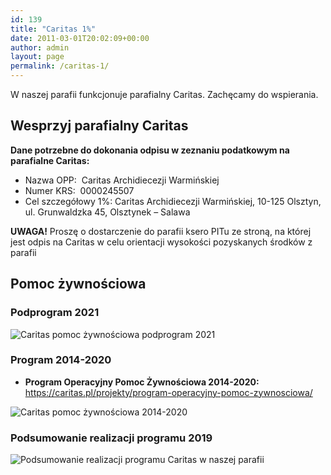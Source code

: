 ```yaml
---
id: 139
title: "Caritas 1%"
date: 2011-03-01T20:02:09+00:00
author: admin
layout: page
permalink: /caritas-1/
---
```


W naszej parafii funkcjonuje parafialny Caritas. Zachęcamy do wspierania.

## Wesprzyj parafialny Caritas

**Dane potrzebne do dokonania odpisu w zeznaniu podatkowym na parafialne Caritas:**

- Nazwa OPP:  Caritas Archidiecezji Warmińskiej
- Numer KRS:  0000245507
- Cel szczegółowy 1%: Caritas Archidiecezji Warmińskiej, 10-125 Olsztyn, ul. Grunwaldzka 45, Olsztynek &#8211; Salawa

**UWAGA!** Proszę o dostarczenie do parafii ksero PITu ze stroną, na której jest odpis na Caritas w celu orientacji wysokości pozyskanych środków z parafii


## Pomoc żywnościowa

### Podprogram 2021

![Caritas pomoc żywnościowa podprogram 2021](/assets/caritas-podprogram-2021.jpg)


### Program 2014-2020

- **Program Operacyjny Pomoc Żywnościowa 2014-2020:** <https://caritas.pl/projekty/program-operacyjny-pomoc-zywnosciowa/>

![Caritas pomoc żywnościowa 2014-2020](/assets/caritas-pomoc-zywnosciowa.jpg)


### Podsumowanie realizacji programu 2019

![Podsumowanie realizacji programu Caritas w naszej parafii](/assets/2020/2020.10.18-caritas.jpg)
